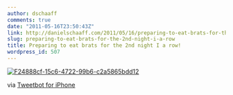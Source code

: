 ```yaml
---
author: dschaaff
comments: true
date: "2011-05-16T23:50:43Z"
link: http://danielschaaff.com/2011/05/16/preparing-to-eat-brats-for-the-2nd-night-i-a-row/
slug: preparing-to-eat-brats-for-the-2nd-night-i-a-row
title: Preparing to eat brats for the 2nd night I a row!
wordpress_id: 507
---
```


[![F24888cf-15c6-4722-99b6-c2a5865bdd12](http://posterous.com/getfile/files.posterous.com/danielschaaff/ppfCIhBnzuetFmfgfuiwmythdjIJdCyojCEGmGbIrAFuybAsCDHlaHDisunk/F24888CF-15C6-4722-99B6-C2A5865BDD12.jpeg.scaled500.jpg)](http://posterous.com/getfile/files.posterous.com/danielschaaff/ppfCIhBnzuetFmfgfuiwmythdjIJdCyojCEGmGbIrAFuybAsCDHlaHDisunk/F24888CF-15C6-4722-99B6-C2A5865BDD12.jpeg.scaled1000.jpg)

  

via [Tweetbot for iPhone](http://tapbots.com/tweetbot)
